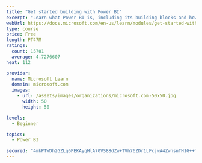 ```yaml
---
title: "Get started building with Power BI"
excerpt: "Learn what Power BI is, including its building blocks and how they work together."
webUrl: https://docs.microsoft.com/en-us/learn/modules/get-started-with-power-bi/
type: course
price: Free
length: PT47M
ratings:
  count: 15701
  average: 4.7276607
heat: 112

provider:
  name: Microsoft Learn
  domain: microsoft.com
  images:
    - url: /assets/images/organizations/microsoft.com-50x50.jpg
      width: 50
      height: 50

levels:
  - Beginner

topics:
  - Power BI

secured: "4mkPTWDh2GZLq6PEKAyqHlA70VS88dZw+TVh76ZDr1LFcjwA4ZwnsnTH1G++T4CkhXAq1agZ8PfzVDzK0mRhEORKkXlZ742JZFvWwFKK40KqAFCjna20FTO+7f+et34dNi6i1ygr0xM79QGwrmbD15ram6f2Pec8vB32Ej7TzgNaS+zCQSNVxtmrzUbvLdgwZfALKAlArMNK5F+MP8NRlG1mrKdexlSQ3EZ5EG3tdRf7yr44RND0M3PBj51wsjbk3tCbXAwJs+NlKHWu7SCn7AN6xby4wWfFY1J2/imulzmfnkrwh6JKXkxiyFR14d3hL84wBHLeUX3/dJeUdOIHBNmRCwAFA5vz08n0X0QfUutA3nfZIemYZmp1UIk90HAFajZzhjt3YimYIW4LTgXI9Q==;IJTPzQS/nSgv1cPP3UsZFw=="
---
```


